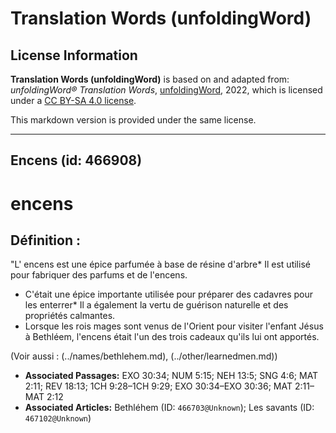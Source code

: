 # Translation Words (unfoldingWord)

## License Information

**Translation Words (unfoldingWord)** is based on and adapted from: _unfoldingWord® Translation Words_, [unfoldingWord](https://unfoldingword.org/utw), 2022, which is licensed under a [CC BY-SA 4.0 license](https://creativecommons.org/licenses/by-sa/4.0/legalcode.en).

This markdown version is provided under the same license.



--------------------------------

## Encens (id: 466908)

encens
======

Définition :
------------

"L' encens est une épice parfumée à base de résine d'arbre\* Il est utilisé pour fabriquer des parfums et de l'encens.

* C'était une épice importante utilisée pour préparer des cadavres pour les enterrer\* Il a également la vertu de guérison naturelle et des propriétés calmantes.
* Lorsque les rois mages sont venus de l'Orient pour visiter l'enfant Jésus à Bethléem, l'encens était l'un des trois cadeaux qu'ils lui ont apportés.

(Voir aussi : (../names/bethlehem.md), (../other/learnedmen.md))

* **Associated Passages:** EXO 30:34; NUM 5:15; NEH 13:5; SNG 4:6; MAT 2:11; REV 18:13; 1CH 9:28–1CH 9:29; EXO 30:34–EXO 30:36; MAT 2:11–MAT 2:12
* **Associated Articles:** Bethléhem (ID: `466703@Unknown`); Les savants (ID: `467102@Unknown`)

